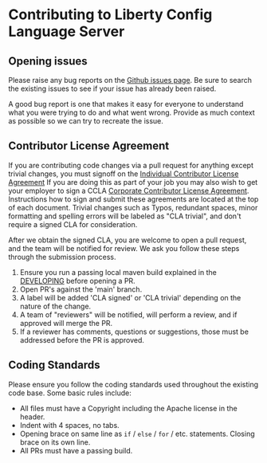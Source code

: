 # Contributing to Liberty Config Language Server

## Opening issues
Please raise any bug reports on the [Github issues page](https://github.com/OpenLiberty/liberty-language-server/issues). Be sure to search the existing issues to see if your issue has already been raised.

A good bug report is one that makes it easy for everyone to understand what you were trying to do and what went wrong. Provide as much context as possible so we can try to recreate the issue.

## Contributor License Agreement
If you are contributing code changes via a pull request for anything except trivial changes, you must signoff on the [Individual Contributor License Agreement](https://github.com/OpenLiberty/open-liberty/blob/release/cla/open-liberty-cla-individual.pdf) If you are doing this as part of your job you may also wish to get your employer to sign a CCLA [Corporate Contributor License Agreement](https://github.com/OpenLiberty/open-liberty/blob/release/cla/open-liberty-cla-corporate.pdf). Instructions how to sign and submit these agreements are located at the top of each document. Trivial changes such as Typos, redundant spaces, minor formatting and spelling errors will be labeled as "CLA trivial", and don't require a signed CLA for consideration.

After we obtain the signed CLA, you are welcome to open a pull request, and the team will be notified for review. We ask you follow these steps through the submission process.
1. Ensure you run a passing local maven build explained in the [DEVELOPING](./DEVELOPING.md) before opening a PR.
2. Open PR's against the 'main' branch.
3. A label will be added 'CLA signed' or 'CLA trivial' depending on the nature of the change.
4. A team of "reviewers" will be notified, will perform a review, and if approved will merge the PR.
5. If a reviewer has comments, questions or suggestions, those must be addressed before the PR is approved.

## Coding Standards
Please ensure you follow the coding standards used throughout the existing code base. Some basic rules include:
* All files must have a Copyright including the Apache license in the header.
* Indent with 4 spaces, no tabs.
* Opening brace on same line as `if` / `else` / `for` / etc. statements. Closing brace on its own line.
* All PRs must have a passing build.